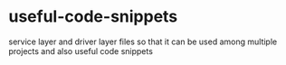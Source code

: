 # useful-code-snippets
service layer and driver layer files so that it can be used among multiple projects and  also useful code snippets
